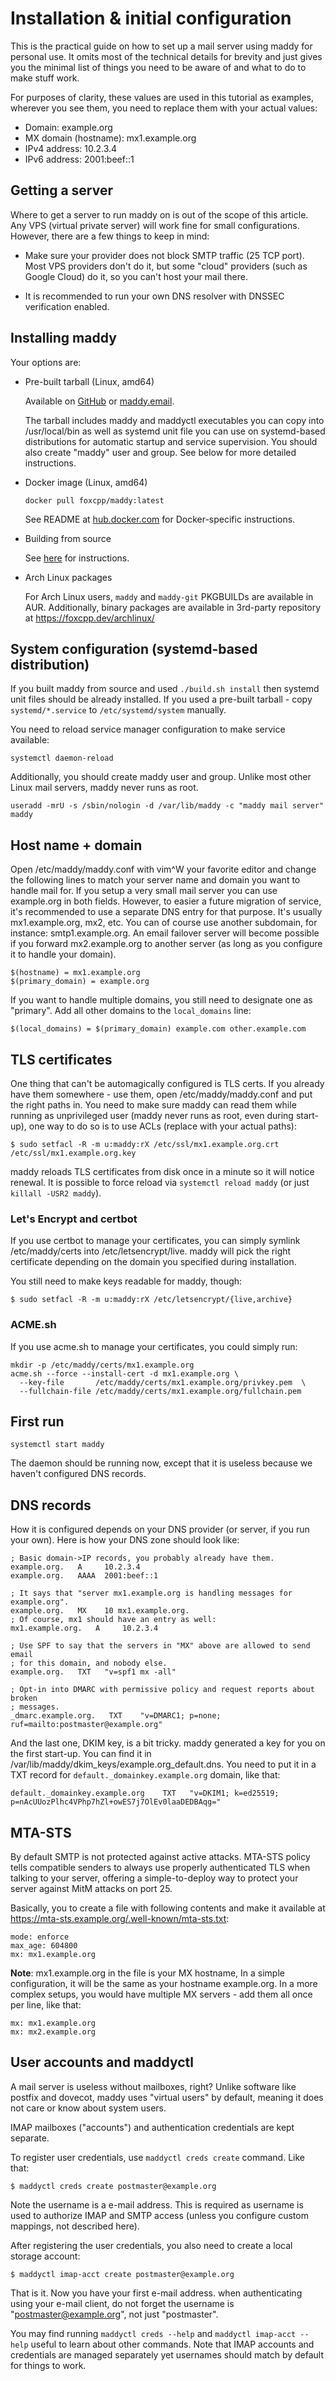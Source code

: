 # Installation & initial configuration

This is the practical guide on how to set up a mail server using maddy for
personal use. It omits most of the technical details for brevity and just gives
you the minimal list of things you need to be aware of and what to do to make
stuff work.

For purposes of clarity, these values are used in this tutorial as examples,
wherever you see them, you need to replace them with your actual values:

- Domain: example.org
- MX domain (hostname): mx1.example.org
- IPv4 address: 10.2.3.4
- IPv6 address: 2001:beef::1

## Getting a server

Where to get a server to run maddy on is out of the scope of this article. Any
VPS (virtual private server) will work fine for small configurations. However,
there are a few things to keep in mind:

- Make sure your provider does not block SMTP traffic (25 TCP port). Most VPS
  providers don't do it, but some "cloud" providers (such as Google Cloud) do
  it, so you can't host your mail there.

- It is recommended to run your own DNS resolver with DNSSEC verification
  enabled.

## Installing maddy

Your options are:

* Pre-built tarball (Linux, amd64)

    Available on [GitHub](https://github.com/foxcpp/maddy/releases) or
    [maddy.email](https://maddy.email/).

	The tarball includes maddy and maddyctl executables you can
	copy into /usr/local/bin as well as systemd unit file you can
	use on systemd-based distributions for automatic startup and service
	supervision. You should also create "maddy" user and group.
	See below for more detailed instructions.

* Docker image (Linux, amd64)

    ```
    docker pull foxcpp/maddy:latest
    ```

    See README at [hub.docker.com](https://hub.docker.com/r/foxcpp/maddy)
    for Docker-specific instructions.

* Building from source

    See [here](../building-from-source) for instructions.

* Arch Linux packages

	For Arch Linux users, `maddy` and `maddy-git` PKGBUILDs are available
	in AUR. Additionally, binary packages are available in 3rd-party
	repository at https://foxcpp.dev/archlinux/

## System configuration (systemd-based distribution)

If you built maddy from source and used `./build.sh install` then
systemd unit files should be already installed. If you used
a pre-built tarball - copy `systemd/*.service` to `/etc/systemd/system`
manually.

You need to reload service manager configuration to make service available:

```
systemctl daemon-reload
```

Additionally, you should create maddy user and group. Unlike most other
Linux mail servers, maddy never runs as root.

```
useradd -mrU -s /sbin/nologin -d /var/lib/maddy -c "maddy mail server" maddy
```

## Host name + domain

Open /etc/maddy/maddy.conf with vim^W your favorite editor and change
the following lines to match your server name and domain you want to handle
mail for.
If you setup a very small mail server you can use example.org in both fields.
However, to easier a future migration of service, it's recommended to use a
separate DNS entry for that purpose. It's usually mx1.example.org, mx2, etc.
You can of course use another subdomain, for instance: smtp1.example.org.
An email failover server will become possible if you forward mx2.example.org
to another server (as long as you configure it to handle your domain).

```
$(hostname) = mx1.example.org
$(primary_domain) = example.org
```

If you want to handle multiple domains, you still need to designate
one as "primary". Add all other domains to the `local_domains` line:

```
$(local_domains) = $(primary_domain) example.com other.example.com
```

## TLS certificates

One thing that can't be automagically configured is TLS certs. If you already
have them somewhere - use them, open /etc/maddy/maddy.conf and put the right
paths in. You need to make sure maddy can read them while running as
unprivileged user (maddy never runs as root, even during start-up), one way to
do so is to use ACLs (replace with your actual paths):
```
$ sudo setfacl -R -m u:maddy:rX /etc/ssl/mx1.example.org.crt /etc/ssl/mx1.example.org.key
```

maddy reloads TLS certificates from disk once in a minute so it will notice
renewal. It is possible to force reload via `systemctl reload maddy` (or just
`killall -USR2 maddy`).

### Let's Encrypt and certbot

If you use certbot to manage your certificates, you can simply symlink
/etc/maddy/certs into /etc/letsencrypt/live. maddy will pick the right
certificate depending on the domain you specified during installation.

You still need to make keys readable for maddy, though:
```
$ sudo setfacl -R -m u:maddy:rX /etc/letsencrypt/{live,archive}
```

### ACME.sh

If you use acme.sh to manage your certificates, you could simply run:

```
mkdir -p /etc/maddy/certs/mx1.example.org
acme.sh --force --install-cert -d mx1.example.org \
  --key-file       /etc/maddy/certs/mx1.example.org/privkey.pem  \
  --fullchain-file /etc/maddy/certs/mx1.example.org/fullchain.pem
```

## First run

```
systemctl start maddy
```

The daemon should be running now, except that it is useless because we haven't
configured DNS records.

## DNS records

How it is configured depends on your DNS provider (or server, if you run your
own). Here is how your DNS zone should look like:
```
; Basic domain->IP records, you probably already have them.
example.org.   A     10.2.3.4
example.org.   AAAA  2001:beef::1

; It says that "server mx1.example.org is handling messages for example.org".
example.org.   MX    10 mx1.example.org.
; Of course, mx1 should have an entry as well:
mx1.example.org.   A     10.2.3.4

; Use SPF to say that the servers in "MX" above are allowed to send email
; for this domain, and nobody else.
example.org.   TXT   "v=spf1 mx -all"

; Opt-in into DMARC with permissive policy and request reports about broken
; messages.
_dmarc.example.org.   TXT    "v=DMARC1; p=none; ruf=mailto:postmaster@example.org"
```

And the last one, DKIM key, is a bit tricky. maddy generated a key for you on
the first start-up. You can find it in
/var/lib/maddy/dkim_keys/example.org_default.dns. You need to put it in a TXT
record for `default._domainkey.example.org` domain, like that:
```
default._domainkey.example.org    TXT   "v=DKIM1; k=ed25519; p=nAcUUozPlhc4VPhp7hZl+owES7j7OlEv0laaDEDBAqg="
```

## MTA-STS

By default SMTP is not protected against active attacks. MTA-STS policy tells
compatible senders to always use properly authenticated TLS when talking to
your server, offering a simple-to-deploy way to protect your server against
MitM attacks on port 25.

Basically, you to create a file with following contents and make it available
at https://mta-sts.example.org/.well-known/mta-sts.txt:
```
mode: enforce
max_age: 604800
mx: mx1.example.org
```

**Note**: mx1.example.org in the file is your MX hostname, In a simple configuration,
it will be the same as your hostname example.org.
In a more complex setups, you would have multiple MX servers - add them all once
per line, like that:

```
mx: mx1.example.org
mx: mx2.example.org
```

## User accounts and maddyctl

A mail server is useless without mailboxes, right? Unlike software like postfix
and dovecot, maddy uses "virtual users" by default, meaning it does not care or
know about system users.

IMAP mailboxes ("accounts") and authentication credentials are kept separate.

To register user credentials, use `maddyctl creds create` command.
Like that:
```
$ maddyctl creds create postmaster@example.org
```

Note the username is a e-mail address. This is required as username is used to
authorize IMAP and SMTP access (unless you configure custom mappings, not
described here).

After registering the user credentials, you also need to create a local
storage account:
```
$ maddyctl imap-acct create postmaster@example.org
```

That is it. Now you have your first e-mail address. when authenticating using
your e-mail client, do not forget the username is "postmaster@example.org", not
just "postmaster".

You may find running `maddyctl creds --help` and `maddyctl imap-acct --help`
useful to learn about other commands. Note that IMAP accounts and credentials
are managed separately yet usernames should match by default for things to
work.
